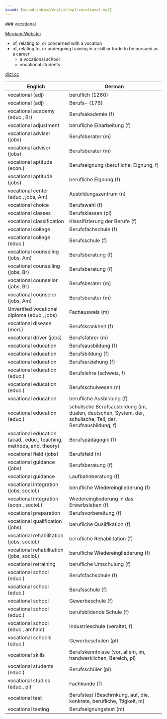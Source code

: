 ```yaml
---
sound: [sound:ankimd/english/mp3/vocational.mp3]
---
```


\### vocational

[Merriam-Webster](https://www.merriam-webster.com/dictionary/vocational)

- of, relating to, or concerned with a vocation
- of, relating to, or undergoing training in a skill or trade to be pursued as a career
    - a vocational school
    - vocational students

[dict.cc](https://www.dict.cc/vocational)

| English        | German       |
| -------------- | ------------ |
| vocational (adj) | beruflich (1260) |
| vocational (adj) | Berufs- (176) |
| vocational academy (educ., Br) | Berufsakademie (f) |
| vocational adjustment | berufliche Einarbeitung (f) |
| vocational adviser (jobs) | Berufsberater (m) |
| vocational advisor (jobs) | Berufsberater (m) |
| vocational aptitude (econ.) | Berufseignung (berufliche, Eignung, f) |
| vocational aptitude (jobs) | berufliche Eignung (f) |
| vocational center (educ., jobs, Am) | Ausbildungszentrum (n) |
| vocational choice | Berufswahl (f) |
| vocational classes | Berufsklassen (pl) |
| vocational classification | Klassifizierung der Berufe (f) |
| vocational college | Berufsfachschule (f) |
| vocational college (educ.) | Berufsschule (f) |
| vocational counseling (jobs, Am) | Berufsberatung (f) |
| vocational counselling (jobs, Br) | Berufsberatung (f) |
| vocational counsellor (jobs, Br) | Berufsberater (m) |
| vocational counselor (jobs, Am) | Berufsberater (m) |
| Unverified vocational diploma (educ., jobs) | Fachausweis (m) |
| vocational disease (med.) | Berufskrankheit (f) |
| vocational driver (jobs) | Berufsfahrer (m) |
| vocational education | Berufsausbildung (f) |
| vocational education | Berufsbildung (f) |
| vocational education | Berufserziehung (f) |
| vocational education (educ.) | Berufslehre (schweiz, f) |
| vocational education (educ.) | Berufsschulwesen (n) |
| vocational education | berufliche Ausbildung (f) |
| vocational education (educ.) | schulische Berufsausbildung (im, dualen, deutschen, System, der, schulische, Teil, der, Berufsausbildung, f) |
| vocational education (acad., educ., teaching, methods, and, theory) | Berufspädagogik (f) |
| vocational field (jobs) | Berufsfeld (n) |
| vocational guidance (jobs) | Berufsberatung (f) |
| vocational guidance | Laufbahnberatung (f) |
| vocational integration (jobs, sociol.) | berufliche Wiedereingliederung (f) |
| vocational integration (econ., sociol.) | Wiedereingliederung in das Erwerbsleben (f) |
| vocational preparation | Berufsvorbereitung (f) |
| vocational qualification (jobs) | berufliche Qualifikation (f) |
| vocational rehabilitation (jobs, sociol.) | berufliche Rehabilitation (f) |
| vocational rehabilitation (jobs, sociol.) | berufliche Wiedereingliederung (f) |
| vocational retraining | berufliche Umschulung (f) |
| vocational school (educ.) | Berufsfachschule <BFS> (f) |
| vocational school (educ.) | Berufsschule <BS> (f) |
| vocational school | Gewerbeschule (f) |
| vocational school (educ.) | berufsbildende Schule (f) |
| vocational school (educ., archaic) | Industrieschule (veraltet, f) |
| vocational schools (educ.) | Gewerbeschulen (pl) |
| vocational skills | Berufskenntnisse (vor, allem, im, handwerklichen, Bereich, pl) |
| vocational students (educ.) | Berufsschüler (pl) |
| vocational studies (educ., pl) | Fachkunde (f) |
| vocational test | Berufstest (Beschrnkung, auf, die, konkrete, berufliche, Ttigkeit, m) |
| vocational testing | Berufseignungstest (m) |
